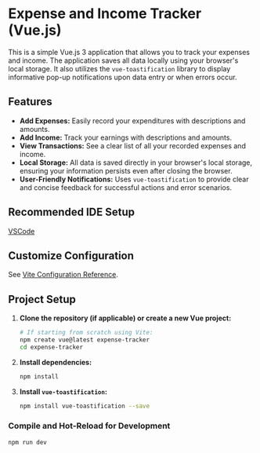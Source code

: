 # Expense and Income Tracker (Vue.js)

This is a simple Vue.js 3 application that allows you to track your expenses and income. The application saves all data locally using your browser's local storage. It also utilizes the `vue-toastification` library to display informative pop-up notifications upon data entry or when errors occur.

## Features

* **Add Expenses:** Easily record your expenditures with descriptions and amounts.
* **Add Income:** Track your earnings with descriptions and amounts.
* **View Transactions:** See a clear list of all your recorded expenses and income.
* **Local Storage:** All data is saved directly in your browser's local storage, ensuring your information persists even after closing the browser.
* **User-Friendly Notifications:** Uses `vue-toastification` to provide clear and concise feedback for successful actions and error scenarios.

## Recommended IDE Setup

[VSCode](https://code.visualstudio.com/) 

## Customize Configuration

See [Vite Configuration Reference](https://vite.dev/config/).

## Project Setup

1.  **Clone the repository (if applicable) or create a new Vue project:**
    ```sh
    # If starting from scratch using Vite:
    npm create vue@latest expense-tracker
    cd expense-tracker
    ```

2.  **Install dependencies:**
    ```sh
    npm install
    ```

3.  **Install `vue-toastification`:**
    ```sh
    npm install vue-toastification --save
    ```

### Compile and Hot-Reload for Development

```sh
npm run dev
